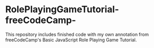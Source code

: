 # RolePlayingGameTutorial-freeCodeCamp-
This repository includes finished code with my own annotation from freeCodeCamp's Basic JavaScript Role Playing Game Tutorial.
